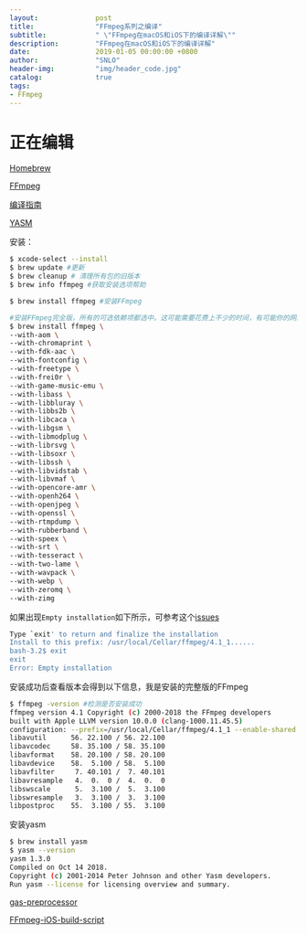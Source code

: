 ```yaml
---
layout:              post
title:               "FFmpeg系列之编译"
subtitle:            " \"FFmpeg在macOS和iOS下的编译详解\""
description:         "FFmpeg在macOS和iOS下的编译详解"
date:                2019-01-05 00:00:00 +0800
author:              "SNLO"
header-img:          "img/header_code.jpg"
catalog:             true
tags:
- FFmpeg
---
```


# 正在编辑

<a href= "https://brew.sh" target="_blank">Homebrew</a> 

<a href= "https://ffmpeg.org" target="_blank">FFmpeg</a>

<a href= "https://trac.ffmpeg.org/wiki/CompilationGuide/macOS" target="_blank">编译指南</a>

<a href= "http://yasm.tortall.net" target="_blank">YASM</a>

安装：

```sh
$ xcode-select --install
$ brew update #更新 
$ brew cleanup # 清理所有包的旧版本
$ brew info ffmpeg #获取安装选项帮助

$ brew install ffmpeg #安装FFmpeg

#安装FFmpeg完全版，所有的可选依赖项都选中。这可能需要花费上不少的时间，有可能你的网络状态不佳中断了，那还得从新执行一次安装命令，好的是之前下载成功过的不会再次下载了
$ brew install ffmpeg \
--with-aom \
--with-chromaprint \
--with-fdk-aac \
--with-fontconfig \
--with-freetype \
--with-frei0r \
--with-game-music-emu \
--with-libass \
--with-libbluray \
--with-libbs2b \
--with-libcaca \
--with-libgsm \
--with-libmodplug \
--with-librsvg \
--with-libsoxr \
--with-libssh \
--with-libvidstab \
--with-libvmaf \
--with-opencore-amr \
--with-openh264 \
--with-openjpeg \
--with-openssl \
--with-rtmpdump \
--with-rubberband \
--with-speex \
--with-srt \
--with-tesseract \
--with-two-lame \
--with-wavpack \
--with-webp \
--with-zeromq \
--with-zimg
```

如果出现`Empty installation`如下所示，可参考这个<a href= "https://github.com/Homebrew/legacy-homebrew/issues/47625" target="_blank">issues</a>

```sh
Type `exit' to return and finalize the installation
Install to this prefix: /usr/local/Cellar/ffmpeg/4.1_1......
bash-3.2$ exit
exit
Error: Empty installation
```

安装成功后查看版本会得到以下信息，我是安装的完整版的FFmpeg

```sh
$ ffmpeg -version #检测是否安装成功
ffmpeg version 4.1 Copyright (c) 2000-2018 the FFmpeg developers
built with Apple LLVM version 10.0.0 (clang-1000.11.45.5)
configuration: --prefix=/usr/local/Cellar/ffmpeg/4.1_1 --enable-shared --enable-pthreads --enable-version3 --enable-hardcoded-tables --enable-avresample --cc=clang --host-cflags=-I/System/Library/Frameworks/JavaVM.framework/Versions/Current/Headers/ --host-ldflags= --enable-ffplay --enable-gpl --enable-libmp3lame --enable-libopus --enable-libsnappy --enable-libtheora --enable-libvorbis --enable-libvpx --enable-libx264 --enable-libx265 --enable-libxvid --enable-lzma --enable-chromaprint --enable-frei0r --enable-libaom --enable-libass --enable-libbluray --enable-libbs2b --enable-libcaca --enable-libfdk-aac --enable-libfontconfig --enable-libfreetype --enable-libgme --enable-libgsm --enable-libmodplug --enable-libopencore-amrnb --enable-libopencore-amrwb --enable-libopenh264 --enable-librsvg --enable-librtmp --enable-librubberband --enable-libsoxr --enable-libspeex --enable-libsrt --enable-libssh --enable-libtesseract --enable-libtwolame --enable-libvidstab --enable-libvmaf --enable-libwavpack --enable-libwebp --enable-libzimg --enable-libzmq --enable-opencl --enable-openssl --enable-videotoolbox --enable-libopenjpeg --disable-decoder=jpeg2000 --extra-cflags=-I/usr/local/Cellar/openjpeg/2.3.0/include/openjpeg-2.3 --enable-nonfree
libavutil      56. 22.100 / 56. 22.100
libavcodec     58. 35.100 / 58. 35.100
libavformat    58. 20.100 / 58. 20.100
libavdevice    58.  5.100 / 58.  5.100
libavfilter     7. 40.101 /  7. 40.101
libavresample   4.  0.  0 /  4.  0.  0
libswscale      5.  3.100 /  5.  3.100
libswresample   3.  3.100 /  3.  3.100
libpostproc    55.  3.100 / 55.  3.100
```

安装yasm

```sh
$ brew install yasm
$ yasm --version
yasm 1.3.0
Compiled on Oct 14 2018.
Copyright (c) 2001-2014 Peter Johnson and other Yasm developers.
Run yasm --license for licensing overview and summary.
```

<a href= "https://github.com/FFmpeg/gas-preprocessor" target="_blank">gas-preprocessor</a>

<a href= "https://github.com/kewlbear/FFmpeg-iOS-build-script" target="_blank">FFmpeg-iOS-build-script</a>

